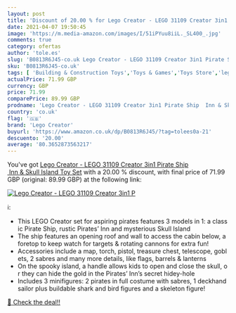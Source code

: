 ```yaml
---
layout: post
title: 'Discount of 20.00 % for Lego Creator - LEGO 31109 Creator 3in1 P'
date: 2021-04-07 19:50:45
image: 'https://m.media-amazon.com/images/I/51iPYuu8iiL._SL400_.jpg'
comments: true
category: ofertas
author: 'tole.es'
slug: 'B0813R6J45-co.uk Lego Creator - LEGO 31109 Creator 3in1 Pirate Ship Inn...'
sku: 'B0813R6J45-co.uk'
tags: [ 'Building & Construction Toys','Toys & Games','Toys Store','lego','lego creator', ]
actualPrice: 71.99 GBP
currency: GBP
price: 71.99
comparePrice: 89.99 GBP
prodname: 'Lego Creator - LEGO 31109 Creator 3in1 Pirate Ship  Inn & Skull Island Toy Set'
country: 'co.uk'
flag: '🇬🇧'
brand: 'Lego Creator'
buyurl: 'https://www.amazon.co.uk/dp/B0813R6J45/?tag=tolees0a-21'
descuento: '20.00'
average: '80.3652873563217'
---
```


You've got [Lego Creator - LEGO 31109 Creator 3in1 Pirate Ship  Inn & Skull Island Toy Set](https://www.amazon.co.uk/dp/B0813R6J45/?tag=tolees0a-21) with a  20.00 % discount, with final price of 71.99 GBP (original: 89.99 GBP) at the following link:

[![Lego Creator - LEGO 31109 Creator 3in1 P](https://m.media-amazon.com/images/I/51iPYuu8iiL._SL400_.jpg)](https://www.amazon.co.uk/dp/B0813R6J45/?tag=tolees0a-21)

ℹ️:

- This LEGO Creator set for aspiring pirates features 3 models in 1: a classic Pirate Ship, rustic Pirates’ Inn and mysterious Skull Island
- The ship features an opening roof and wall to access the cabin below, a foretop to keep watch for targets & rotating cannons for extra fun!
- Accessories include a map, torch, pistol, treasure chest, telescope, goblets, 2 sabres and many more details, like flags, barrels & lanterns
- On the spooky island, a handle allows kids to open and close the skull, or they can hide the gold in the Pirates’ Inn’s secret hidey-hole
- Includes 3 minifigures: 2 pirates in full costume with sabres, 1 deckhand sailor plus buildable shark and bird figures and a skeleton figure!

[🛒 Check the deal!!](https://www.amazon.co.uk/dp/B0813R6J45/?tag=tolees0a-21)
